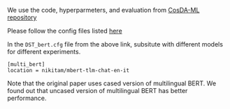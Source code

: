 We use the code, hyperparmeters, and evaluation from [CosDA-ML repository](https://github.com/kodenii/CoSDA-ML)

Please follow the config files listed [here](https://github.com/kodenii/CoSDA-ML/blob/master/configure/DST_bert.cfg)

In the `DST_bert.cfg` file from the above link, subsitute with different models for different experiments. 
```
[multi_bert]
location = nikitam/mbert-tlm-chat-en-it
```
Note that the original paper uses cased version of multilingual BERT. We found out that uncased version of multilingual BERT has better performance. 

